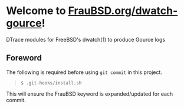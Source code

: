 [//]: # ($FrauBSD: dwatch-gource/README.md 2018-06-17 23:02:08 +0000 freebsdfrau $)

# Welcome to [FrauBSD.org/dwatch-gource](https://fraubsd.org/dwatch-gource)!

DTrace modules for FreeBSD's dwatch(1) to produce Gource logs

## Foreword

The following is required before using `git commit` in this project.

> `$ .git-hooks/install.sh`

This will ensure the FrauBSD keyword is expanded/updated for each commit.

